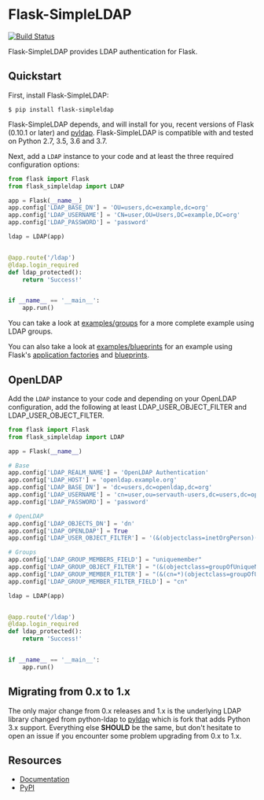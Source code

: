 Flask-SimpleLDAP
================

[![Build Status](https://travis-ci.org/admiralobvious/flask-simpleldap.svg?branch=master)](https://travis-ci.org/admiralobvious/flask-simpleldap)

Flask-SimpleLDAP provides LDAP authentication for Flask.

Quickstart
----------

First, install Flask-SimpleLDAP:
    
    $ pip install flask-simpleldap
    
Flask-SimpleLDAP depends, and will install for you, recent versions of Flask
(0.10.1 or later) and [pyldap](https://github.com/pyldap/pyldap). Flask-SimpleLDAP is compatible
with and tested on Python 2.7, 3.5, 3.6 and 3.7.

Next, add a ``LDAP`` instance to your code and at least the three
required configuration options:

```python
from flask import Flask
from flask_simpleldap import LDAP

app = Flask(__name__)
app.config['LDAP_BASE_DN'] = 'OU=users,dc=example,dc=org'
app.config['LDAP_USERNAME'] = 'CN=user,OU=Users,DC=example,DC=org'
app.config['LDAP_PASSWORD'] = 'password'

ldap = LDAP(app)


@app.route('/ldap')
@ldap.login_required
def ldap_protected():
    return 'Success!'


if __name__ == '__main__':
    app.run()

```

You can take a look at [examples/groups](examples/groups) for a more complete 
example using LDAP groups.

You can also take a look at [examples/blueprints](examples/blueprints) for an 
example using Flask's 
[application factories](http://flask.pocoo.org/docs/patterns/appfactories/) 
and [blueprints](http://flask.pocoo.org/docs/blueprints/).


OpenLDAP
--------

Add the ``LDAP`` instance to your code and depending on your OpenLDAP
configuration, add the following at least LDAP_USER_OBJECT_FILTER and 
LDAP_USER_OBJECT_FILTER.

```python
from flask import Flask
from flask_simpleldap import LDAP

app = Flask(__name__)

# Base
app.config['LDAP_REALM_NAME'] = 'OpenLDAP Authentication'
app.config['LDAP_HOST'] = 'openldap.example.org'
app.config['LDAP_BASE_DN'] = 'dc=users,dc=openldap,dc=org'
app.config['LDAP_USERNAME'] = 'cn=user,ou=servauth-users,dc=users,dc=openldap,dc=org'
app.config['LDAP_PASSWORD'] = 'password'

# OpenLDAP 
app.config['LDAP_OBJECTS_DN'] = 'dn'
app.config['LDAP_OPENLDAP'] = True
app.config['LDAP_USER_OBJECT_FILTER'] = '(&(objectclass=inetOrgPerson)(uid=%s))'

# Groups
app.config['LDAP_GROUP_MEMBERS_FIELD'] = "uniquemember"
app.config['LDAP_GROUP_OBJECT_FILTER'] = "(&(objectclass=groupOfUniqueNames)(cn=%s))"
app.config['LDAP_GROUP_MEMBER_FILTER'] = "(&(cn=*)(objectclass=groupOfUniqueNames)(uniquemember=%s))"
app.config['LDAP_GROUP_MEMBER_FILTER_FIELD'] = "cn"

ldap = LDAP(app)


@app.route('/ldap')
@ldap.login_required
def ldap_protected():
    return 'Success!'


if __name__ == '__main__':
    app.run()

```


Migrating from 0.x to 1.x
-------------------------

The only major change from 0.x releases and 1.x is the underlying LDAP library changed from python-ldap to
[pyldap](https://github.com/pyldap/pyldap) which is fork that adds Python 3.x support. Everything else **SHOULD**
be the same, but don't hesitate to open an issue if you encounter some problem upgrading from 0.x to 1.x.


Resources
---------

- [Documentation](http://flask-simpleldap.readthedocs.org/en/latest/)
- [PyPI](https://pypi.python.org/pypi/Flask-SimpleLDAP)
